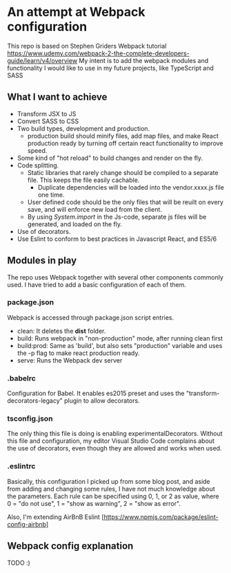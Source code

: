 # An attempt at Webpack configuration
This repo is based on Stephen Griders Webpack tutorial https://www.udemy.com/webpack-2-the-complete-developers-guide/learn/v4/overview
My intent is to add the webpack modules and functionality I would like to use in my future projects, like TypeScript and SASS

## What I want to achieve
* Transform JSX to JS
* Convert SASS to CSS
* Two build types, development and production. 
  * production build should minify files, add map files, and make React production ready by turning off certain react functionality to improve speed.
* Some kind of "hot reload" to build changes and render on the fly.
* Code splitting.
  * Static libraries that rarely change should be compiled to a separate file. This keeps the file easily cachable.
    * Duplicate dependencies will be loaded into the vendor.xxxx.js file one time.
  * User defined code should be the only files that will be reuilt on every save, and will enforce new load from the client.
  * By using *System.import* in the Js-code, separate js files will be generated, and loaded on the fly.
* Use of decorators.
* Use Eslint to conform to best practices in Javascript React, and ES5/6

## Modules in play
The repo uses Webpack together with several other components commonly used. I have tried to add a basic configuration of each of them.

### package.json
Webpack is accessed through package.json script entries. 
* clean: It deletes the **dist** folder.
* build: Runs webpack in "non-production" mode, after running clean first
* build:prod: Same as 'build', but also sets "production" variable and uses the -p flag to make react production ready.
* serve: Runs the Webpack dev server

### .babelrc
Configuration for Babel. It enables es2015 preset and uses the "transform-decorators-legacy" plugin to allow decorators.

### tsconfig.json
The only thing this file is doing is enabling experimentalDecorators. Without this file and configuration, my editor Visual Studio Code complains about the use of decorators, even though they are allowed and works when used.

### .eslintrc
Basically, this configuration I picked up from some blog post, and aside from adding and changing some rules, I have not much knowledge about the parameters. 
Each rule can be specified using 0, 1, or 2 as value, where 0 = "do not use", 1 = "show as warning", 2 = "show as error".

Also, I'm extending AirBnB Eslint [https://www.npmjs.com/package/eslint-config-airbnb]


## Webpack config explanation
TODO :)
